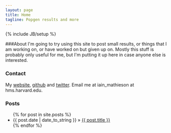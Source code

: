 ```yaml
---
layout: page
title: Home
tagline: Popgen results and more
---
```

{% include JB/setup %}

###About
I'm going to try using this site to post small results, or things that I am 
working on, or have worked on but given up on. Mostly this stuff is probably only useful for me, 
but I'm putting it up here in case anyone else is interested. 

### Contact
My [website][home], [github][github] and [twitter][twitter].
Email me at iain_mathieson at hms.harvard.edu. 

### Posts
<ul class="posts">
  {% for post in site.posts %}
    <li><span>{{ post.date | date_to_string }}</span> &raquo; <a href="{{ BASE_PATH }}{{ post.url }}">{{ post.title }}</a></li>
  {% endfor %}
</ul>

[home]: http://genetics.med.harvard.edu/Reich_Lab/People/imathieson/index.html
[github]: https://github.com/mathii
[twitter]: https://twitter.com/mathiesoniain


